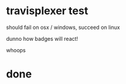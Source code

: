 
# travisplexer test



should fail on osx / windows, succeed on linux

dunno how badges will react!


whoops

# done
